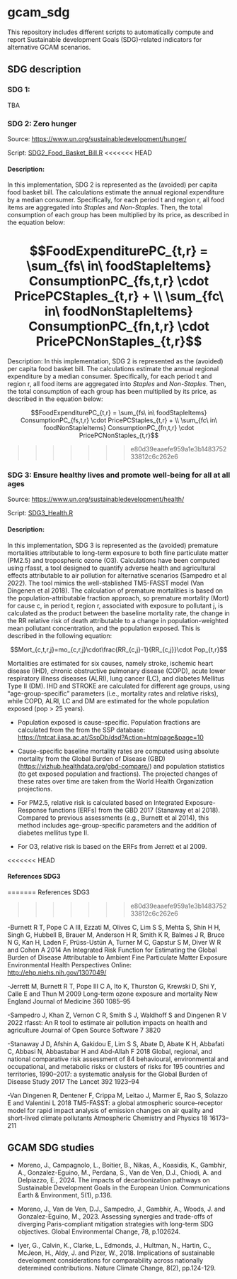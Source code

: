 # gcam_sdg
This repository includes different scripts to automatically compute and report Sustainable development Goals (SDG)-related indicators for alternative GCAM scenarios.

## SDG description

### SDG 1:
TBA

### SDG 2: Zero hunger
Source: https://www.un.org/sustainabledevelopment/hunger/

Script: [SDG2_Food_Basket_Bill.R](https://github.com/bc3LC/gcam_sdg/blob/main/R/SDG2_Food_Basket_Bill.R)
<<<<<<< HEAD

#### Description: 
In this implementation, SDG 2 is represented as the (avoided) per capita food basket bill. The calculations estimate the annual regional expenditure by a median consumer. Specifically, for each period t and region r, all food items are aggregated into *Staples* and *Non-Staples*. Then, the total consumption of each group has been multiplied by its price, as described in the equation below:

$$FoodExpenditurePC_{t,r} = \sum_{fs\ in\ foodStapleItems} ConsumptionPC_{fs,t,r} \cdot PricePCStaples_{t,r} + \\ \sum_{fc\ in\ foodNonStapleItems} ConsumptionPC_{fn,t,r} \cdot PricePCNonStaples_{t,r}$$
=======
Description: 
In this implementation, SDG 2 is represented as the (avoided) per capita food basket bill. The calculations estimate the annual regional expenditure by a median consumer. Specifically, for each period t and region r, all food items are aggregated into *Staples* and *Non-Staples*. Then, the total consumption of each group has been multiplied by its price, as described in the equation below:

$$FoodExpenditurePC_{t,r} = \sum_{fs\ in\ foodStapleItems} ConsumptionPC_{fs,t,r} \cdot PricePCStaples_{t,r} + \\ 
\sum_{fc\ in\ foodNonStapleItems} ConsumptionPC_{fn,t,r} \cdot PricePCNonStaples_{t,r}$$
>>>>>>> e80d39eaaefe959a1e3b148375233812c6c262e6

### SDG 3: Ensure healthy lives and promote well-being for all at all ages
Source: https://www.un.org/sustainabledevelopment/health/

Script: [SDG3_Health.R](https://github.com/bc3LC/gcam_sdg/blob/main/R/SDG3_Health.R)

#### Description: 
In this implementation, SDG 3 is represented as the (avoided) premature mortalities attributable to long-term exposure to both fine particulate matter (PM2.5) and tropospheric ozone (O3). Calculations have been computed using rfasst, a tool designed to quantify adverse health and agricultural effects attributable to air pollution for alternative scenarios (Sampedro et al 2022). The tool mimics the well-stablished TM5-FASST model (Van Dingenen et al 2018). 
The calculation of premature mortalities is based on the population-attributable fraction approach, so premature mortality (Mort) for cause c, in period t, region r, associated with exposure to pollutant j, is calculated as the product between the baseline mortality rate, the change in the RR relative risk of death attributable to a change in population-weighted mean pollutant concentration, and the population exposed. This is described in the following equation:

$$Mort_{c,t,r,j}=mo_{c,r,j}\cdot\frac{RR_{c,j}-1}{RR_{c,j}}\cdot Pop_{t,r}$$

Mortalities are estimated for six causes, namely stroke, ischemic heart disease (IHD), chronic obstructive pulmonary disease (COPD), acute lower respiratory illness diseases (ALRI), lung cancer (LC), and diabetes Mellitus Type II (DM). IHD and STROKE are calculated for different age groups, using “age-group-specific” parameters (i.e., mortality rates and relative risks), while COPD, ALRI, LC and DM are estimated for the whole population exposed (pop > 25 years).
- Population exposed is cause-specific. Population fractions are calculated from the from the SSP database: https://tntcat.iiasa.ac.at/SspDb/dsd?Action=htmlpage&page=10

- Cause-specific baseline mortality rates are computed using absolute mortality from the Global Burden of Disease (GBD) (https://vizhub.healthdata.org/gbd-compare/) and population statistics (to get exposed population and fractions). The projected changes of these rates over time are taken from the World Health Organization projections.

- For PM2.5, relative risk is calculated based on Integrated Exposure-Response functions (ERFs) from the GBD 2017 (Stanaway et al 2018). Compared to previous assessments (e.g., Burnett et al 2014), this method includes age-group-specific parameters and the addition of diabetes mellitus type II.

- For O3, relative risk is based on the ERFs from Jerrett et al 2009. 

<<<<<<< HEAD
#### References SDG3
=======
References SDG3
>>>>>>> e80d39eaaefe959a1e3b148375233812c6c262e6

-Burnett R T, Pope C A III, Ezzati M, Olives C, Lim S S, Mehta S, Shin H H, Singh G, Hubbell B, Brauer M, Anderson H R, Smith K R, Balmes J R, Bruce N G, Kan H, Laden F, Prüss-Ustün A, Turner M C, Gapstur S M, Diver W R and Cohen A 2014 An Integrated Risk Function for Estimating the Global Burden of Disease Attributable to Ambient Fine Particulate Matter Exposure Environmental Health Perspectives Online: http://ehp.niehs.nih.gov/1307049/

-Jerrett M, Burnett R T, Pope III C A, Ito K, Thurston G, Krewski D, Shi Y, Calle E and Thun M 2009 Long-term ozone exposure and mortality New England Journal of Medicine 360 1085–95

-Sampedro J, Khan Z, Vernon C R, Smith S J, Waldhoff S and Dingenen R V 2022 rfasst: An R tool to estimate air pollution impacts on health and agriculture Journal of Open Source Software 7 3820

-Stanaway J D, Afshin A, Gakidou E, Lim S S, Abate D, Abate K H, Abbafati C, Abbasi N, Abbastabar H and Abd-Allah F 2018 Global, regional, and national comparative risk assessment of 84 behavioural, environmental and occupational, and metabolic risks or clusters of risks for 195 countries and territories, 1990–2017: a systematic analysis for the Global Burden of Disease Study 2017 The Lancet 392 1923–94

-Van Dingenen R, Dentener F, Crippa M, Leitao J, Marmer E, Rao S, Solazzo E and Valentini L 2018 TM5-FASST: a global atmospheric source–receptor model for rapid impact analysis of emission changes on air quality and short-lived climate pollutants Atmospheric Chemistry and Physics 18 16173–211



## GCAM SDG studies

- Moreno, J., Campagnolo, L., Boitier, B., Nikas, A., Koasidis, K., Gambhir, A., Gonzalez-Eguino, M., Perdana, S., Van de Ven, D.J., Chiodi, A. and Delpiazzo, E., 2024. The impacts of decarbonization pathways on Sustainable Development Goals in the European Union. Communications Earth & Environment, 5(1), p.136.

- Moreno, J., Van de Ven, D.J., Sampedro, J., Gambhir, A., Woods, J. and Gonzalez-Eguino, M., 2023. Assessing synergies and trade-offs of diverging Paris-compliant mitigation strategies with long-term SDG objectives. Global Environmental Change, 78, p.102624.

- Iyer, G., Calvin, K., Clarke, L., Edmonds, J., Hultman, N., Hartin, C., McJeon, H., Aldy, J. and Pizer, W., 2018. Implications of sustainable development considerations for comparability across nationally determined contributions. Nature Climate Change, 8(2), pp.124-129.

